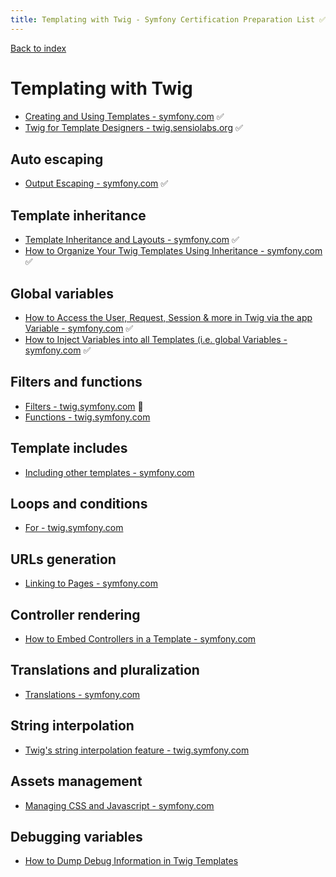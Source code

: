 ```yaml
---
title: Templating with Twig - Symfony Certification Preparation List ✅❌🌈
---
```

[Back to index](../readme.md#table-of-contents)

# Templating with Twig
- [Creating and Using Templates - symfony.com](https://symfony.com/doc/5.0/templating.html) ✅
- [Twig for Template Designers - twig.sensiolabs.org](https://twig.sensiolabs.org/doc/3.x/templates.html) ✅

## Auto escaping
- [Output Escaping - symfony.com](https://symfony.com/doc/5.0/templating.html#output-escaping) ✅

## Template inheritance
- [Template Inheritance and Layouts - symfony.com](https://symfony.com/doc/5.0/templating.html#template-inheritance-and-layouts) ✅
- [How to Organize Your Twig Templates Using Inheritance - symfony.com](https://symfony.com/doc/5.0/templating/inheritance.html) ✅

## Global variables
- [How to Access the User, Request, Session & more in Twig via the app Variable - symfony.com](https://symfony.com/doc/5.0/templates.html#the-app-global-variable) ✅
- [How to Inject Variables into all Templates (i.e. global Variables - symfony.com](https://symfony.com/doc/5.0/templating/global_variables.html) ✅

## Filters and functions
- [Filters - twig.symfony.com](https://twig.symfony.com/doc/3.x/filters/index.html) 🌈
- [Functions - twig.symfony.com](https://twig.symfony.com/doc/3.x/functions/index.html)

## Template includes
- [Including other templates - symfony.com](https://symfony.com/doc/5.0/templating.html#including-other-templates)

## Loops and conditions
- [For - twig.symfony.com](https://twig.symfony.com/doc/3.x/tags/for.html)

## URLs generation
- [Linking to Pages - symfony.com](https://symfony.com/doc/5.0/templating.html#linking-to-pages)

## Controller rendering
- [How to Embed Controllers in a Template - symfony.com](https://symfony.com/doc/5.0/templating/embedding_controllers.html)

## Translations and pluralization
- [Translations - symfony.com](https://symfony.com/doc/5.0/translation.html)

## String interpolation
- [Twig's string interpolation feature - twig.symfony.com](https://twig.symfony.com/doc/3.x/templates.html#string-interpolation)

## Assets management
- [Managing CSS and Javascript - symfony.com](https://symfony.com/doc/5.0/frontend.html)

## Debugging variables
- [How to Dump Debug Information in Twig Templates](https://symfony.com/doc/5.0/templating/debug.html)
